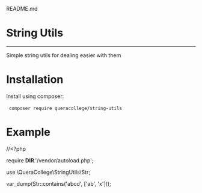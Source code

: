 README.md
# String Utils

---

Simple string utils for dealing easier with them

# Installation

Install using composer:

‌```
composer require queracollege/string-utils
‌```

# Example


//<?php

require __DIR__.'/vendor/autoload.php';

use \QueraCollege\StringUtils\Str;

var_dump(Str::contains('abcd', ['ab', 'x']));
